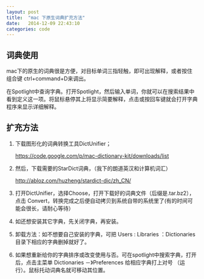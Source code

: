 ```yaml
---
layout: post
title:  "mac 下原生词典扩充方法"
date:   2014-12-09 22:43:10
categories: code
---
```



词典使用
-------
mac下的原生的词典很是方便，对目标单词三指轻触，即可出现解释，或者按住组合键 ctrl+command+D来调出。

在Spotlight中查询字典。打开Spotlight，然后输入单词，你就可以在搜索结果中看到定义这一项。将鼠标悬停其上将显示简要解释，点击或按回车键就会打开字典程序来显示详细解释。


扩充方法
--------
1. 下载图形化的词典转换工具DictUnifier；

    <a href="https://code.google.com/p/mac-dictionary-kit/downloads/list" target="_blank">https://code.google.com/p/mac-dictionary-kit/downloads/list</a>

2. 然后，下载需要的StarDict词典，（我下的朗道英汉和计算机词汇）

    <a href="http://abloz.com/huzheng/stardict-dic/zh_CN/" target="_blank">http://abloz.com/huzheng/stardict-dic/zh_CN/</a>


3. 打开DictUnifier，选择Choose，打开下载好的词典文件（后缀是.tar.bz2），点击 Convert，转换完成之后便自动拷贝到系统自带的系统里了(有的时间可能会很长，请耐心等待）


4. 如还想安装其它字典，先关闭字典，再安装。

5. 卸载方法：如不想要自己安装的字典，可把 Users : Libraries ：Dictionaries 目录下相应的字典删掉就好了。

6. 如果想重新给你的字典排序或改变使用与否。可在spotlight中搜索字典，打开后，点击主菜单 Dictionaries －》Preferences 给相应字典打上对号 （运行）。鼠标托动词典名就可移动其位置。